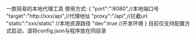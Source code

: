 一款简易的本地代理工具
使用方式:
{
 "port":":8080",//本地端口号
 "target":"http://xxx/api",//代理地址
 "proxy":"/api",//拦截url
 "static":"xxx/static" //本地资源路径
 "dev":true  //开发环境
}
目前仅支持配置方式启动，请将config.json与程序放在同目录

